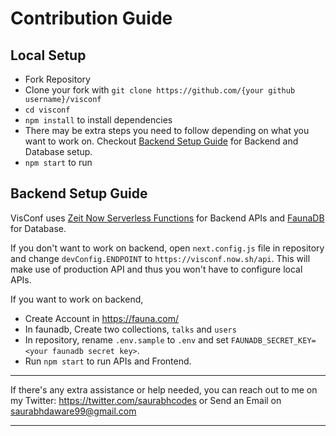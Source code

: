 # Contribution Guide

## Local Setup
- Fork Repository
- Clone your fork with `git clone https://github.com/{your github username}/visconf`
- `cd visconf`
- `npm install` to install dependencies
- There may be extra steps you need to follow depending on what you want to work on. Checkout [Backend Setup Guide](#backend-setup-guide) for Backend and Database setup.
- `npm start` to run


## Backend Setup Guide
VisConf uses [Zeit Now Serverless Functions](https://zeit.co/docs/v2/serverless-functions/introduction) for Backend APIs and [FaunaDB](https://dashboard.fauna.com/) for Database.

If you don't want to work on backend, open `next.config.js` file in repository and change `devConfig.ENDPOINT` to `https://visconf.now.sh/api`. This will make use of production API and thus you won't have to configure local APIs.


If you want to work on backend, 
- Create Account in https://fauna.com/
- In faunadb, Create two collections, `talks` and `users`
- In repository, rename `.env.sample` to `.env` and set `FAUNADB_SECRET_KEY=<your faunadb secret key>`.
- Run `npm start` to run APIs and Frontend.

---

If there's any extra assistance or help needed, you can reach out to me on my Twitter: https://twitter.com/saurabhcodes or Send an Email on saurabhdaware99@gmail.com

---